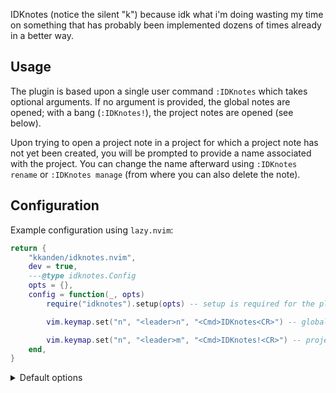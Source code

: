 IDKnotes (notice the silent "k") because idk what i'm doing wasting my time on
something that has probably been implemented dozens of times already in a better
way.

## Usage

The plugin is based upon a single user command `:IDKnotes` which takes optional
arguments. If no argument is provided, the global notes are opened; with a bang
(`:IDKnotes!`), the project notes are opened (see below).

Upon trying to open a project note in a project for which a project note has not
yet been created, you will be prompted to provide a name associated with the
project. You can change the name afterward using <nobr>`:IDKnotes rename`</nobr>
or <nobr>`:IDKnotes manage`</nobr> (from where you can also delete the note).

## Configuration

Example configuration using `lazy.nvim`:

```lua
return {
    "kkanden/idknotes.nvim",
    dev = true,
    ---@type idknotes.Config
    opts = {},
    config = function(_, opts)
        require("idknotes").setup(opts) -- setup is required for the plugin to work

        vim.keymap.set("n", "<leader>n", "<Cmd>IDKnotes<CR>") -- global notes

        vim.keymap.set("n", "<leader>m", "<Cmd>IDKnotes!<CR>") -- project notes
    end,
}
```

<details>
<summary>Default options</summary>

```lua
{
    -- config of the note window
    win_config = {
        width = 0.4, -- if between 0 and 1 taken as fraction of the window, if integer taken as number or lines
        height = 0.5, -- same as above
        style = "minimal",
        border = "rounded",
        title_pos = "center",
    },
    fallback_to_cwd = false, -- if not in a git repo, fall back to current directory
    save_on_close = true, -- unimplemented
    -- set `keymaps` to false to disable automatic keymap setup
    keymaps = {
        quit_save = "q", -- `q` in normal mode will save and close the buffer
    },
}
```

</details>

